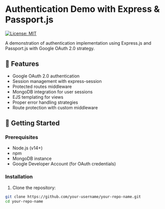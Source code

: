 # Authentication Demo with Express & Passport.js

[![License: MIT](https://img.shields.io/badge/License-MIT-yellow.svg)](https://opensource.org/licenses/MIT)

A demonstration of authentication implementation using Express.js and Passport.js with Google OAuth 2.0 strategy.

## 📌 Features

-  Google OAuth 2.0 authentication
-  Session management with express-session
-  Protected routes middleware
-  MongoDB integration for user sessions
-  EJS templating for views
-  Proper error handling strategies
-  Route protection with custom middleware

## 🚀 Getting Started

### Prerequisites

-  Node.js (v14+)
-  npm
-  MongoDB instance
-  Google Developer Account (for OAuth credentials)

### Installation

1. Clone the repository:

```bash
git clone https://github.com/your-username/your-repo-name.git
cd your-repo-name
```
